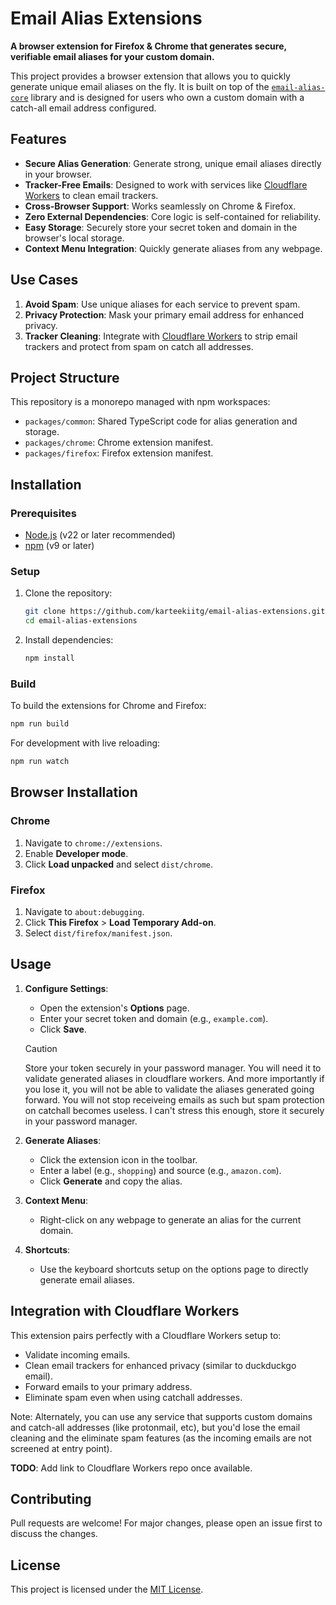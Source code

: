 # Email Alias Extensions

**A browser extension for Firefox & Chrome that generates secure, verifiable email aliases for your custom domain.**

This project provides a browser extension that allows you to quickly generate unique email aliases on the fly. It is built on top of the [`email-alias-core`](https://github.com/karteekiitg/email-alias-core) library and is designed for users who own a custom domain with a catch-all email address configured.

## Features

- **Secure Alias Generation**: Generate strong, unique email aliases directly in your browser.
- **Tracker-Free Emails**: Designed to work with services like [Cloudflare Workers](#integration-with-cloudflare-workers) to clean email trackers.
- **Cross-Browser Support**: Works seamlessly on Chrome & Firefox.
- **Zero External Dependencies**: Core logic is self-contained for reliability.
- **Easy Storage**: Securely store your secret token and domain in the browser's local storage.
- **Context Menu Integration**: Quickly generate aliases from any webpage.

## Use Cases

1. **Avoid Spam**: Use unique aliases for each service to prevent spam.
2. **Privacy Protection**: Mask your primary email address for enhanced privacy.
3. **Tracker Cleaning**: Integrate with [Cloudflare Workers](#integration-with-cloudflare-workers) to strip email trackers and protect from spam on catch all addresses.

## Project Structure

This repository is a monorepo managed with npm workspaces:

- `packages/common`: Shared TypeScript code for alias generation and storage.
- `packages/chrome`: Chrome extension manifest.
- `packages/firefox`: Firefox extension manifest.

## Installation

### Prerequisites

- [Node.js](https://nodejs.org/) (v22 or later recommended)
- [npm](https://www.npmjs.com/) (v9 or later)

### Setup

1. Clone the repository:

   ```bash
   git clone https://github.com/karteekiitg/email-alias-extensions.git
   cd email-alias-extensions

   ```

2. Install dependencies:
   ```bash
   npm install
   ```

### Build

To build the extensions for Chrome and Firefox:

```bash
npm run build
```

For development with live reloading:

```bash
npm run watch
```

## Browser Installation

### Chrome

1. Navigate to `chrome://extensions`.
2. Enable **Developer mode**.
3. Click **Load unpacked** and select `dist/chrome`.

### Firefox

1. Navigate to `about:debugging`.
2. Click **This Firefox** > **Load Temporary Add-on**.
3. Select `dist/firefox/manifest.json`.

## Usage

1. **Configure Settings**:

   - Open the extension's **Options** page.
   - Enter your secret token and domain (e.g., `example.com`).
   - Click **Save**.

   > [!CAUTION]
   >
   > Store your token securely in your password manager. You will need it to validate generated aliases in cloudflare workers. And more importantly if you lose it, you will not be able to validate the aliases generated going forward. You will not stop receiveing emails as such but spam protection on catchall becomes useless. I can't stress this enough, store it securely in your password manager.

2. **Generate Aliases**:

   - Click the extension icon in the toolbar.
   - Enter a label (e.g., `shopping`) and source (e.g., `amazon.com`).
   - Click **Generate** and copy the alias.

3. **Context Menu**:

   - Right-click on any webpage to generate an alias for the current domain.

4. **Shortcuts**:
   - Use the keyboard shortcuts setup on the options page to directly generate email aliases.

## Integration with Cloudflare Workers

This extension pairs perfectly with a Cloudflare Workers setup to:

- Validate incoming emails.
- Clean email trackers for enhanced privacy (similar to duckduckgo email).
- Forward emails to your primary address.
- Eliminate spam even when using catchall addresses.

Note: Alternately, you can use any service that supports custom domains and catch-all addresses (like protonmail, etc), but you'd lose the email cleaning and the eliminate spam features (as the incoming emails are not screened at entry point).

**TODO**: Add link to Cloudflare Workers repo once available.

## Contributing

Pull requests are welcome! For major changes, please open an issue first to discuss the changes.

## License

This project is licensed under the [MIT License](LICENSE).
